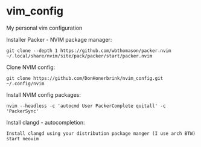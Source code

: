 # vim_config
My personal vim configuration



Installer Packer - NVIM package manager:

    git clone --depth 1 https://github.com/wbthomason/packer.nvim ~/.local/share/nvim/site/pack/packer/start/packer.nvim

Clone NVIM config:

	git clone https://github.com/DonHonerbrink/nvim_config.git ~/.config/nvim

Install NVIM config packages:

    nvim --headless -c 'autocmd User PackerComplete quitall' -c 'PackerSync' 
	
Install clangd - autocompletion:

    Install clangd using your distribution package manger (I use arch BTW)
    start neovim



